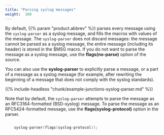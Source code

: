 ```yaml
---
title: "Parsing syslog messages"
weight:  100
---
```

<!-- DISCLAIMER: This file is based on the syslog-ng Open Source Edition documentation https://github.com/balabit/syslog-ng-ose-guides/commit/2f4a52ee61d1ea9ad27cb4f3168b95408fddfdf2 and is used under the terms of The syslog-ng Open Source Edition Documentation License. The file has been modified by Axoflow. -->

By default, {{% param "product.abbrev" %}} parses every message using the `syslog-parser` as a syslog message, and fills the macros with values of the message. The `syslog-parser` does not discard messages: the message cannot be parsed as a syslog message, the entire message (including its header) is stored in the $MSG macro. If you do not want to parse the message as a syslog message, use the **flags(no-parse)** option of the source.

You can also use the **syslog-parser** to explicitly parse a message, or a part of a message as a syslog message (for example, after rewriting the beginning of a message that does not comply with the syslog standards).


{{% include-headless "chunk/example-junctions-syslog-parser.md" %}}


Note that by default, the `syslog-parser` attempts to parse the message as an RFC3164-formatted (BSD-syslog) message. To parse the message as an RFC5424-formatted message, use the **flags(syslog-protocol)** option in the parser.

```c

    syslog-parser(flags(syslog-protocol));

```
